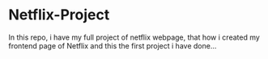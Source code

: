 # Netflix-Project
In this repo, i have my full project of netflix webpage, that how i created my frontend page of Netflix and this the first project i have done...
